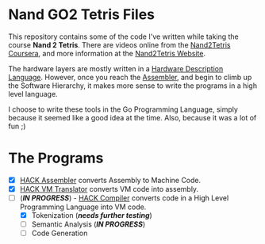 # Nand GO2 Tetris Files

This repository contains some of the code I've written
while taking the course **Nand 2 Tetris**.  There are videos online from the [Nand2Tetris Coursera](https://www.coursera.org/learn/build-a-computer), and more information at the [Nand2Tetris Website](www.nand2tetris.org).

The hardware layers are mostly written in a [Hardware
Description Language](https://en.wikipedia.org/wiki/Hardware_description_language).
However, once you reach the [Assembler](https://en.wikipedia.org/wiki/Assembly_language#Assembler), and begin to climb up the Software Hierarchy, it makes more sense to write the programs in a high level language.

I choose to write these tools in the Go Programming Language, simply because it seemed like a good idea at the time.
Also, because it was a lot of fun ;)



# The Programs

- [x] [HACK Assembler](https://github.com/fractalbach/NandGo2Tetris/tree/master/hackasm) converts Assembly to Machine Code.
- [x] [HACK VM Translator](https://github.com/fractalbach/NandGo2Tetris/tree/master/hackvmslate) converts VM code into assembly.
- [ ] (***IN PROGRESS***) -  [HACK Compiler](https://github.com/fractalbach/NandGo2Tetris/tree/master/hackcompiler) converts code in a High Level Programming Language into VM code.
    - [x] Tokenization (***needs further testing***)
    - [ ] Semantic Analysis (***IN PROGRESS***)
    - [ ] Code Generation
